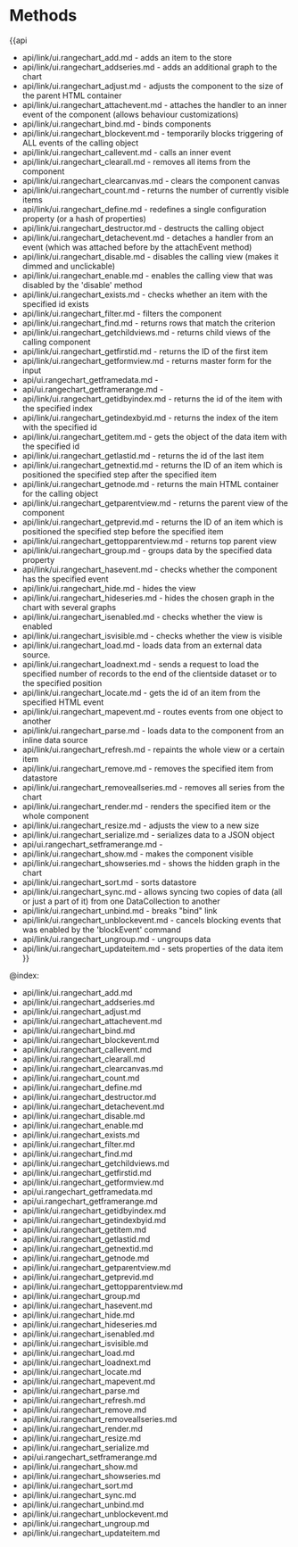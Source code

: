 Methods
=======

{{api
- api/link/ui.rangechart_add.md - adds an item to the store
- api/link/ui.rangechart_addseries.md - adds an additional graph to the chart
- api/link/ui.rangechart_adjust.md - adjusts the component to the size of the parent HTML container
- api/link/ui.rangechart_attachevent.md - attaches the handler to an inner event of the component (allows behaviour customizations)
- api/link/ui.rangechart_bind.md - binds components
- api/link/ui.rangechart_blockevent.md - temporarily blocks triggering of ALL events of the calling object
- api/link/ui.rangechart_callevent.md - calls an inner event
- api/link/ui.rangechart_clearall.md - removes all items from the component
- api/link/ui.rangechart_clearcanvas.md - clears the component canvas
- api/link/ui.rangechart_count.md - returns the number of currently visible items
- api/link/ui.rangechart_define.md - redefines a single configuration property (or a hash of properties)
- api/link/ui.rangechart_destructor.md - destructs the calling object
- api/link/ui.rangechart_detachevent.md - detaches a handler from an event (which was attached before by the attachEvent method)
- api/link/ui.rangechart_disable.md - disables the calling view (makes it dimmed and unclickable)
- api/link/ui.rangechart_enable.md - enables the calling view that was disabled by the 'disable' method
- api/link/ui.rangechart_exists.md - checks whether an item with the specified id exists
- api/link/ui.rangechart_filter.md - filters the component
- api/link/ui.rangechart_find.md - returns rows that match the criterion
- api/link/ui.rangechart_getchildviews.md - returns child views of the calling component
- api/link/ui.rangechart_getfirstid.md - returns the ID of the first item
- api/link/ui.rangechart_getformview.md - returns master form for the input
- api/ui.rangechart_getframedata.md - 
- api/ui.rangechart_getframerange.md - 
- api/link/ui.rangechart_getidbyindex.md - returns the id of the item with the specified index
- api/link/ui.rangechart_getindexbyid.md - returns the index of the item with the specified id
- api/link/ui.rangechart_getitem.md - gets the object of the data item with the specified id
- api/link/ui.rangechart_getlastid.md - returns the id of the last item
- api/link/ui.rangechart_getnextid.md - returns the ID of an item which is positioned the specified step after the specified item
- api/link/ui.rangechart_getnode.md - returns the main HTML container for the calling object
- api/link/ui.rangechart_getparentview.md - returns the parent view of the component
- api/link/ui.rangechart_getprevid.md - returns the ID of an item which is positioned the specified step before the specified item
- api/link/ui.rangechart_gettopparentview.md - returns top parent view
- api/link/ui.rangechart_group.md - groups data by the specified data property
- api/link/ui.rangechart_hasevent.md - checks whether the component has the specified event
- api/link/ui.rangechart_hide.md - hides the view
- api/link/ui.rangechart_hideseries.md - hides the chosen graph in the chart with several graphs
- api/link/ui.rangechart_isenabled.md - checks whether the view is enabled
- api/link/ui.rangechart_isvisible.md - checks whether the view is visible
- api/link/ui.rangechart_load.md - loads data from an external data source.
- api/link/ui.rangechart_loadnext.md - sends a request to load the specified number of records to the end of the clientside dataset or to the specified position
- api/link/ui.rangechart_locate.md - gets the id of an item from the specified HTML event
- api/link/ui.rangechart_mapevent.md - routes events from one object to another
- api/link/ui.rangechart_parse.md - loads data to the component from an inline data source
- api/link/ui.rangechart_refresh.md - repaints the whole view or a certain item
- api/link/ui.rangechart_remove.md - removes the specified item from datastore
- api/link/ui.rangechart_removeallseries.md - removes all series from the chart
- api/link/ui.rangechart_render.md - renders the specified item or the whole component
- api/link/ui.rangechart_resize.md - adjusts the view to a new size
- api/link/ui.rangechart_serialize.md - serializes data to a JSON object
- api/ui.rangechart_setframerange.md - 
- api/link/ui.rangechart_show.md - makes the component visible
- api/link/ui.rangechart_showseries.md - shows the hidden graph in the chart
- api/link/ui.rangechart_sort.md - sorts datastore
- api/link/ui.rangechart_sync.md - allows syncing two copies of data (all or just a part of it) from one DataCollection to another
- api/link/ui.rangechart_unbind.md - breaks "bind" link
- api/link/ui.rangechart_unblockevent.md - cancels blocking events that was enabled by the 'blockEvent' command
- api/link/ui.rangechart_ungroup.md - ungroups data
- api/link/ui.rangechart_updateitem.md - sets properties of the data item
}}

@index:
- api/link/ui.rangechart_add.md
- api/link/ui.rangechart_addseries.md
- api/link/ui.rangechart_adjust.md
- api/link/ui.rangechart_attachevent.md
- api/link/ui.rangechart_bind.md
- api/link/ui.rangechart_blockevent.md
- api/link/ui.rangechart_callevent.md
- api/link/ui.rangechart_clearall.md
- api/link/ui.rangechart_clearcanvas.md
- api/link/ui.rangechart_count.md
- api/link/ui.rangechart_define.md
- api/link/ui.rangechart_destructor.md
- api/link/ui.rangechart_detachevent.md
- api/link/ui.rangechart_disable.md
- api/link/ui.rangechart_enable.md
- api/link/ui.rangechart_exists.md
- api/link/ui.rangechart_filter.md
- api/link/ui.rangechart_find.md
- api/link/ui.rangechart_getchildviews.md
- api/link/ui.rangechart_getfirstid.md
- api/link/ui.rangechart_getformview.md
- api/ui.rangechart_getframedata.md
- api/ui.rangechart_getframerange.md
- api/link/ui.rangechart_getidbyindex.md
- api/link/ui.rangechart_getindexbyid.md
- api/link/ui.rangechart_getitem.md
- api/link/ui.rangechart_getlastid.md
- api/link/ui.rangechart_getnextid.md
- api/link/ui.rangechart_getnode.md
- api/link/ui.rangechart_getparentview.md
- api/link/ui.rangechart_getprevid.md
- api/link/ui.rangechart_gettopparentview.md
- api/link/ui.rangechart_group.md
- api/link/ui.rangechart_hasevent.md
- api/link/ui.rangechart_hide.md
- api/link/ui.rangechart_hideseries.md
- api/link/ui.rangechart_isenabled.md
- api/link/ui.rangechart_isvisible.md
- api/link/ui.rangechart_load.md
- api/link/ui.rangechart_loadnext.md
- api/link/ui.rangechart_locate.md
- api/link/ui.rangechart_mapevent.md
- api/link/ui.rangechart_parse.md
- api/link/ui.rangechart_refresh.md
- api/link/ui.rangechart_remove.md
- api/link/ui.rangechart_removeallseries.md
- api/link/ui.rangechart_render.md
- api/link/ui.rangechart_resize.md
- api/link/ui.rangechart_serialize.md
- api/ui.rangechart_setframerange.md
- api/link/ui.rangechart_show.md
- api/link/ui.rangechart_showseries.md
- api/link/ui.rangechart_sort.md
- api/link/ui.rangechart_sync.md
- api/link/ui.rangechart_unbind.md
- api/link/ui.rangechart_unblockevent.md
- api/link/ui.rangechart_ungroup.md
- api/link/ui.rangechart_updateitem.md


